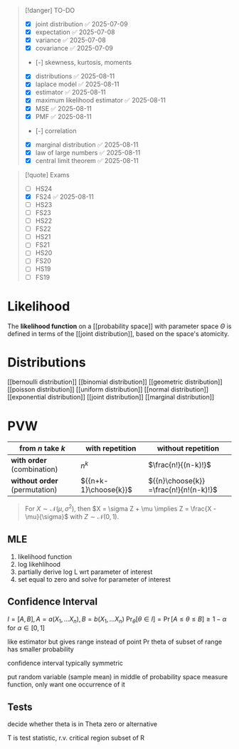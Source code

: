 
> [!danger] TO-DO
> - [x] joint distribution ✅ 2025-07-09
> - [x] expectation ✅ 2025-07-08
> - [x] variance ✅ 2025-07-08
> - [x] covariance ✅ 2025-07-09
> - [-] skewness, kurtosis, moments
> - [x] distributions ✅ 2025-08-11
> - [x] laplace model ✅ 2025-08-11
> - [x] estimator ✅ 2025-08-11
> - [x] maximum likelihood estimator ✅ 2025-08-11
> - [x] MSE ✅ 2025-08-11
> - [x] PMF ✅ 2025-08-11
> - [-] correlation
> - [x] marginal distribution ✅ 2025-08-11
> - [x] law of large numbers ✅ 2025-08-11
> - [x] central limit theorem ✅ 2025-08-11


> [!quote] Exams
> - [ ] HS24
> - [x] FS24 ✅ 2025-08-11
> - [ ] HS23
> - [ ] FS23
> - [ ] HS22
> - [ ] FS22
> - [ ] HS21
> - [ ] FS21
> - [ ] HS20
> - [ ] FS20
> - [ ] HS19
> - [ ] FS19

# Likelihood
The **likelihood function** on a [[probability space]] with parameter space $\Theta$ is defined in terms of the [[joint distribution]], based on the space's atomicity.


# Distributions

[[bernoulli distribution]]
[[binomial distribution]]
[[geometric distribution]]
[[poisson distribution]]
[[uniform distribution]]
[[normal distribution]]
[[exponential distribution]]
[[joint distribution]]
[[marginal distribution]]


# PVW

| from $n$ take $k$               | with repetition       | without repetition                     |
| ------------------------------- | --------------------- | -------------------------------------- |
| **with order** (combination)    | $n^{k}$               | $\frac{n!}{(n-k)!}$                    |
| **without order** (permutation) | ${{n+k-1}\choose{k}}$ | ${{n}\choose{k}} =\frac{n!}{n!(n-k)!}$ |



> For $X \sim \mathcal{N}(\mu, \sigma^{2})$, then $X = \sigma Z + \mu \implies Z = \frac{X - \mu}{\sigma}$ with $Z \sim \mathcal{N}(0, 1)$.


## MLE
1. likelihood function
2. log likehlihood
3. partially derive log L wrt parameter of interest
4. set equal to zero and solve for parameter of interest

## Confidence Interval
$I = [A, B], A = a(X_{1}, \dots X_{n}), B = b(X_{1}, \dots X_{n})$
$\Pr_{\theta}[\theta \in I] = \Pr[A \leq \theta \leq B] \geq 1- \alpha$ for $\alpha \in [0, 1]$

like estimator but gives range instead of point
Pr theta of subset of range has smaller probability

confidence interval typically symmetric

put random variable (sample mean) in middle of probability space measure function, only want one occurrence of it



## Tests

decide whether theta is in Theta zero or alternative

T is test statistic, r.v. 
critical region subset of R

